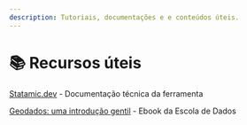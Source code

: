 ```yaml
---
description: Tutoriais, documentações e e conteúdos úteis.
---
```


# 📚 Recursos úteis

[Statamic.dev](https://statamic.dev) - Documentação técnica da ferramenta

[Geodados: uma introdução gentil](https://gis.escoladedados.org) - Ebook da Escola de Dados

